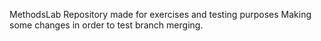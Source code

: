 MethodsLab
Repository made for exercises and testing purposes
Making some changes in order to test branch merging.